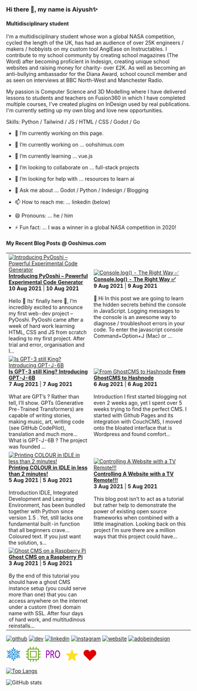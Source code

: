 ### Hi there 👋, my name is Aiyush✨
#### Multidisciplinary student
<!---
![Multidisciplinary student](https://media-exp1.licdn.com/dms/image/C4E03AQFMTzkn8oBydQ/profile-displayphoto-shrink_400_400/0/1626769087648?e=1634169600&v=beta&t=l7YCrAD5b9wWhhFO5AfI8e7dZWNmIxUY5ABTdC0BEyc)
--->

I'm a multidisciplinary student whose won a global NASA competition, cycled the length of the UK, has had an audience of over 25K engineers / makers / hobbyists on my custom tool AnglEase on Instructables. I contribute to my school community by creating school magazines (The Word) after becoming proficient in Indesign, creating unique school websites and raising money for charity- over £2K. As well as becoming an anti-bullying ambassador for the Diana Award, school council member and as seen on interviews at BBC North-West and Manchester Radio. 

My passion is Computer Science and 3D Modelling where I have delivered lessons to students and teachers on Fusion360 in which I have completed multiple courses, I've created plugins on InDesign used by real publications. I'm currently setting up my own blog and love new opportunities.

Skills: Python / Tailwind / JS / HTML / CSS / Godot / Go

- 🔭 I’m currently working on this page. 

- 🔭 I’m currently working on ... oohshimus.com
- 🌱 I’m currently learning ... vue.js
- 👯 I’m looking to collaborate on ... full-stack projects
- 🤔 I’m looking for help with ... resources to learn ai
- 💬 Ask me about ... Godot / Python / Indesign / Blogging
- 📫 How to reach me: ... linkedin (below)
- 😄 Pronouns: ... he / him
- ⚡ Fun fact: ... I was a winner in a global NASA competition in 2020!

#### My Recent Blog Posts @ Ooshimus.com
<!-- HASHNODE_BLOG:START -->
<table><tr><td><a href="https://aiyush.hashnode.dev/introducing-pyooshi-powerful-experimental-code-generator-cks5pvx7v05ysfjs14rsg7q4n" title="Introducing PyOoshi – Powerful Experimental Code Generator"><img src="https://cdn.hashnode.com/res/hashnode/image/upload/v1628578954484/TxqGTfLNj.png" alt="Introducing PyOoshi – Powerful Experimental Code Generator"   /></a>
<a href="https://aiyush.hashnode.dev/introducing-pyooshi-powerful-experimental-code-generator-cks5pvx7v05ysfjs14rsg7q4n" title="Introducing PyOoshi – Powerful Experimental Code Generator"><strong>Introducing PyOoshi – Powerful Experimental Code Generator</strong></a>
<div><strong>10 Aug 2021</strong> | <strong>10 Aug 2021</strong></div>
<br/> Hello 👋
Its’ finally here 🎉, I’m incredibly excited to announce my first web-dev project – PyOoshi. PyOoshi came after a week of hard work learning HTML, CSS and JS from scratch leading to my first project. After trial and error, organisation and l...</td><td><a href="https://aiyush.hashnode.dev/consolelog-the-right-way-cks4hceqd12oyees1brnm98vp" title="Console.log() - The Right Way ✅"><img src="https://cdn.hashnode.com/res/hashnode/image/upload/v1628504971956/iYZ7nXox1.png" alt="Console.log() - The Right Way ✅"   /></a>
<a href="https://aiyush.hashnode.dev/consolelog-the-right-way-cks4hceqd12oyees1brnm98vp" title="Console.log() - The Right Way ✅"><strong>Console.log() - The Right Way ✅</strong></a>
<div><strong>9 Aug 2021</strong> | <strong>9 Aug 2021</strong></div>
<br/> 👋 Hi
In this post we are going to learn the hidden secrets behind the console in JavaScript. Logging messages to the console is an awesome way to diagnose / troubleshoot errors in your code. To enter the javascript console Command+Option+J (Mac) or ...</td></tr><tr><td><a href="https://aiyush.hashnode.dev/is-gpt-3-still-king-introducing-gpt-j-6b-cks1gp5qj0iyzhqs1ckt2dewa" title="Is GPT-3 still King? Introducing GPT-J-6B"><img src="https://cdn.hashnode.com/res/hashnode/image/upload/v1628321885611/ycOeP_8K-.png" alt="Is GPT-3 still King? Introducing GPT-J-6B"   /></a>
<a href="https://aiyush.hashnode.dev/is-gpt-3-still-king-introducing-gpt-j-6b-cks1gp5qj0iyzhqs1ckt2dewa" title="Is GPT-3 still King? Introducing GPT-J-6B"><strong>Is GPT-3 still King? Introducing GPT-J-6B</strong></a>
<div><strong>7 Aug 2021</strong> | <strong>7 Aug 2021</strong></div>
<br/> What are GPT’s ?
Rather than tell, I’ll show. GPTs (Generative Pre-Trained Transformers) are capable of writing stories, making music, art, writing code (see GitHub CodePilot), translation and much more... 
What is GPT-J-6B ?
The project was founded ...</td><td><a href="https://aiyush.hashnode.dev/from-ghostcms-to-hashnode-cks05zdef08z5ees1fqdy9650" title="From GhostCMS to Hashnode"><img src="https://cdn.hashnode.com/res/hashnode/image/upload/v1628243171545/98QuLX8gy.png" alt="From GhostCMS to Hashnode"   /></a>
<a href="https://aiyush.hashnode.dev/from-ghostcms-to-hashnode-cks05zdef08z5ees1fqdy9650" title="From GhostCMS to Hashnode"><strong>From GhostCMS to Hashnode</strong></a>
<div><strong>6 Aug 2021</strong> | <strong>6 Aug 2021</strong></div>
<br/> Introduction
I first started blogging not even 2 weeks ago, yet I spent over 5 weeks trying to find the perfect CMS. I started with Github Pages and its integration with CouchCMS, I moved onto the bloated interface that is Wordpress and found comfort...</td></tr><tr><td><a href="https://aiyush.hashnode.dev/printing-colour-in-idle-in-less-than-2-minutes-ckrz2uud400wrhqs1drpe0cpx" title="Printing COLOUR in IDLE in less than 2 minutes!"><img src="https://cdn.hashnode.com/res/hashnode/image/upload/v1628177474276/MpMcQm_m1.png" alt="Printing COLOUR in IDLE in less than 2 minutes!"   /></a>
<a href="https://aiyush.hashnode.dev/printing-colour-in-idle-in-less-than-2-minutes-ckrz2uud400wrhqs1drpe0cpx" title="Printing COLOUR in IDLE in less than 2 minutes!"><strong>Printing COLOUR in IDLE in less than 2 minutes!</strong></a>
<div><strong>5 Aug 2021</strong> | <strong>5 Aug 2021</strong></div>
<br/> Introduction
IDLE, Integrated Development and Learning Environment, has been bundled together with Python since version 1.5 . Yet, still lacks one fundamental built-in function that all beginners crave… Coloured text.
If you just want the solution, s...</td><td><a href="https://aiyush.hashnode.dev/controlling-a-website-with-a-tv-remote-ckrvu2l7500i1lms1aqam5zxo" title="Controlling A Website with a TV Remote!!!"><img src="https://cdn.hashnode.com/res/hashnode/image/upload/v1628076449191/hppBErVuW.png" alt="Controlling A Website with a TV Remote!!!"   /></a>
<a href="https://aiyush.hashnode.dev/controlling-a-website-with-a-tv-remote-ckrvu2l7500i1lms1aqam5zxo" title="Controlling A Website with a TV Remote!!!"><strong>Controlling A Website with a TV Remote!!!</strong></a>
<div><strong>3 Aug 2021</strong> | <strong>5 Aug 2021</strong></div>
<br/> This blog post isn’t to act as a tutorial but rather help to demonstrate the power of existing open source frameworks when combined with a little imagination. Looking back on this project I’m sure there are a million ways that this project could have...</td></tr><tr><td><a href="https://aiyush.hashnode.dev/ghost-cms-on-a-raspberry-pi-ckrvsiivd08tencs1cz1g4b7b" title="Ghost CMS on a Raspberry Pi"><img src="https://cdn.hashnode.com/res/hashnode/image/upload/v1628075603013/mmqVCFiV3.png" alt="Ghost CMS on a Raspberry Pi"   /></a>
<a href="https://aiyush.hashnode.dev/ghost-cms-on-a-raspberry-pi-ckrvsiivd08tencs1cz1g4b7b" title="Ghost CMS on a Raspberry Pi"><strong>Ghost CMS on a Raspberry Pi</strong></a>
<div><strong>3 Aug 2021</strong> | <strong>5 Aug 2021</strong></div>
<br/> By the end of this tutorial you should have a ghost CMS instance setup (you could serve more than one) that you can access anywhere on the internet under a custom (free) domain name with SSL.
After four days of hard work, and multitudinous reinstalls...</td></tr></table>
<!-- HASHNODE_BLOG:END -->


[<img src='https://cdn.jsdelivr.net/npm/simple-icons@3.0.1/icons/github.svg' alt='github' height='40'>](https://github.com/Aiyush-g)  [<img src='https://cdn.jsdelivr.net/npm/simple-icons@3.0.1/icons/hashnode.svg' alt='dev' height='40'>](ooshimus.com)  [<img src='https://cdn.jsdelivr.net/npm/simple-icons@3.0.1/icons/linkedin.svg' alt='linkedin' height='40'>](https://www.linkedin.com/in/aiyush-gupta-2006/)  [<img src='https://cdn.jsdelivr.net/npm/simple-icons@3.0.1/icons/instagram.svg' alt='instagram' height='40'>](https://www.instagram.com/Aiyush.gupta/)  [<img src='https://cdn.jsdelivr.net/npm/simple-icons@3.0.1/icons/icloud.svg' alt='website' height='40'>](ooshimus.com)  [<img src='https://cdn.jsdelivr.net/npm/simple-icons@3.0.1/icons/adobeindesign.svg' alt='adobeindesign' height='40'>](https://www.linkedin.com/in/aiyush-gupta-2006/)  

<a href='https://archiveprogram.github.com/'><img src='https://raw.githubusercontent.com/acervenky/animated-github-badges/master/assets/acbadge.gif' width='40' height='40'></a> <a href='https://docs.github.com/en/developers'><img src='https://raw.githubusercontent.com/acervenky/animated-github-badges/master/assets/devbadge.gif' width='40' height='40'></a> <a href='https://github.com/pricing'><img src='https://raw.githubusercontent.com/acervenky/animated-github-badges/master/assets/pro.gif' width='40' height='40'></a> <a href='https://stars.github.com/'><img src='https://raw.githubusercontent.com/acervenky/animated-github-badges/master/assets/starbadge.gif' width='35' height='35'></a> <a href='https://docs.github.com/en/github/supporting-the-open-source-community-with-github-sponsors'><img src='https://raw.githubusercontent.com/acervenky/animated-github-badges/master/assets/sponsorbadge.gif' width='35' height='35'></a> 

[![Top Langs](https://github-readme-stats.vercel.app/api/top-langs/?username=Aiyush-g)](https://github.com/anuraghazra/github-readme-stats)

![GitHub stats](https://github-readme-stats.vercel.app/api?username=Aiyush-g&show_icons=true)  

